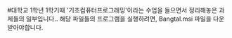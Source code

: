 #대학교 1학년 1학기때 '기초컴퓨터프로그래밍'이라는 수업을 들으면서 정리해놓은 과제들의 일부입니다..
해당 파일들의 프로그램을 실행하려면, Bangtal.msi 파일을 다운받아야합니다.
